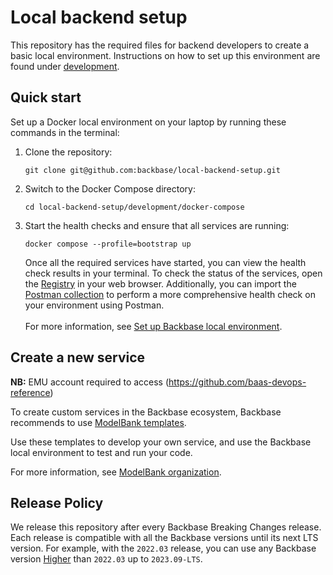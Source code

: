 # Local backend setup

This repository has the required files for backend developers to create a basic local environment. Instructions on how to set up this environment are found under [development](development).

## Quick start

Set up a Docker local environment on your laptop by running these commands in the terminal:

1. Clone the repository:
    ```
    git clone git@github.com:backbase/local-backend-setup.git
    ```
2. Switch to the Docker Compose directory:
    ```
    cd local-backend-setup/development/docker-compose
    ```
3. Start the health checks and ensure that all services are running: 
    ```
    docker compose --profile=bootstrap up
    ```

   Once all the required services have started, you can view the health check results in your terminal. To check the status of the services, open the [Registry](http://localhost:8761) in your web browser. Additionally, you can import the [Postman collection](test/postman/HealthCheck_Local-Backend-Environment.postman_collection.json) to perform a more comprehensive health check on your environment using Postman.  
   &nbsp;  
   For more information, see [Set up Backbase local environment](https://github.com/backbase/local-backend-setup/tree/main/development/docker-compose#set-up-backbase-local-environment).


## Create a new service

**NB:** EMU account required to access (https://github.com/baas-devops-reference)

To create custom services in the Backbase ecosystem, Backbase recommends to use [ModelBank templates](https://github.com/baas-devops-reference?q=template&type=all&sort=). 

Use these templates to develop your own service, and use the Backbase local environment to test and run your code. 

For more information, see [ModelBank organization](https://github.com/baas-devops-reference).

## Release Policy

We release this repository after every Backbase Breaking Changes release. Each release is compatible with all the Backbase versions until its next LTS version.
For example, with the `2022.03` release, you can use any Backbase version <ins>Higher</ins> than `2022.03` up to `2023.09-LTS`.
